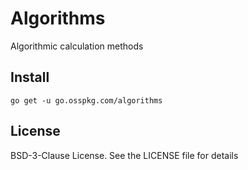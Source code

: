 # Algorithms

Algorithmic calculation methods

## Install

```shell
go get -u go.osspkg.com/algorithms
```

## License

BSD-3-Clause License. See the LICENSE file for details
